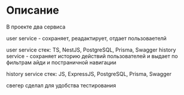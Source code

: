 # Описание
В проекте два сервиса

user service - сохраняет, реадактирует, отдает пользоваетелй

user service стек: TS, NestJS, PostgreSQL, Prisma, Swagger
history service - сохраняет историю действий пользователей и выдает по фильтрам айди и постраничной навигации

history service стек: JS, ExpressJS, PostgreSQL, Prisma, Swagger

свегер сделал для удобства тестирования


